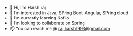 - 👋 Hi, I’m Harsh raj
- 👀 I’m interested in Java, SPring Boot, Angular, SPring cloud
- 🌱 I’m currently learning Kafka
- 💞️ I’m looking to collaborate on Spring
- 📫 You can reach me @ raj.harsh1993@gmail.com

<!---
Repo-Harsh/Repo-Harsh is a ✨ special ✨ repository because its `README.md` (this file) appears on your GitHub profile.
You can click the Preview link to take a look at your changes.
--->
